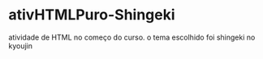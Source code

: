 # ativHTMLPuro-Shingeki
atividade de HTML no começo do curso. o tema escolhido foi shingeki no kyoujin

